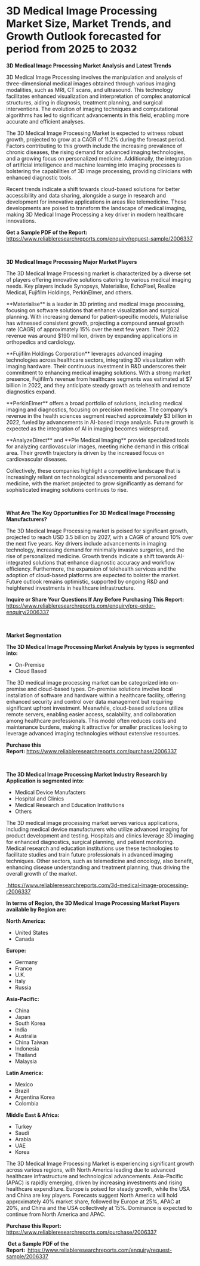 <p><h1>3D Medical Image Processing Market Size, Market Trends, and Growth Outlook forecasted for period from 2025 to 2032</h1></p><p><strong>3D Medical Image Processing Market Analysis and Latest Trends</strong></p>
<p><p>3D Medical Image Processing involves the manipulation and analysis of three-dimensional medical images obtained through various imaging modalities, such as MRI, CT scans, and ultrasound. This technology facilitates enhanced visualization and interpretation of complex anatomical structures, aiding in diagnosis, treatment planning, and surgical interventions. The evolution of imaging techniques and computational algorithms has led to significant advancements in this field, enabling more accurate and efficient analyses.</p><p>The 3D Medical Image Processing Market is expected to witness robust growth, projected to grow at a CAGR of 11.2% during the forecast period. Factors contributing to this growth include the increasing prevalence of chronic diseases, the rising demand for advanced imaging technologies, and a growing focus on personalized medicine. Additionally, the integration of artificial intelligence and machine learning into imaging processes is bolstering the capabilities of 3D image processing, providing clinicians with enhanced diagnostic tools.</p><p>Recent trends indicate a shift towards cloud-based solutions for better accessibility and data sharing, alongside a surge in research and development for innovative applications in areas like telemedicine. These developments are poised to transform the landscape of medical imaging, making 3D Medical Image Processing a key driver in modern healthcare innovations.</p></p>
<p><strong>Get a Sample PDF of the Report:&nbsp;</strong> <a href="https://www.reliableresearchreports.com/enquiry/request-sample/2006337?utm_campaign=2253&utm_medium=2&utm_source=Github&utm_content=ia&utm_term=13042025&utm_id=3d-medical-image-processing">https://www.reliableresearchreports.com/enquiry/request-sample/2006337</a></p>
<p>&nbsp;</p>
<p><strong>3D Medical Image Processing Major Market Players</strong></p>
<p><p>The 3D Medical Image Processing market is characterized by a diverse set of players offering innovative solutions catering to various medical imaging needs. Key players include Synopsys, Materialise, EchoPixel, Realize Medical, Fujifilm Holdings, PerkinElmer, and others.</p><p>**Materialise** is a leader in 3D printing and medical image processing, focusing on software solutions that enhance visualization and surgical planning. With increasing demand for patient-specific models, Materialise has witnessed consistent growth, projecting a compound annual growth rate (CAGR) of approximately 15% over the next few years. Their 2022 revenue was around $190 million, driven by expanding applications in orthopedics and cardiology.</p><p>**Fujifilm Holdings Corporation** leverages advanced imaging technologies across healthcare sectors, integrating 3D visualization with imaging hardware. Their continuous investment in R&D underscores their commitment to enhancing medical imaging solutions. With a strong market presence, Fujifilm’s revenue from healthcare segments was estimated at $7 billion in 2022, and they anticipate steady growth as telehealth and remote diagnostics expand.</p><p>**PerkinElmer** offers a broad portfolio of solutions, including medical imaging and diagnostics, focusing on precision medicine. The company's revenue in the health sciences segment reached approximately $3 billion in 2022, fueled by advancements in AI-based image analysis. Future growth is expected as the integration of AI in imaging becomes widespread.</p><p>**AnalyzeDirect** and **Pie Medical Imaging** provide specialized tools for analyzing cardiovascular images, meeting niche demand in this critical area. Their growth trajectory is driven by the increased focus on cardiovascular diseases.</p><p>Collectively, these companies highlight a competitive landscape that is increasingly reliant on technological advancements and personalized medicine, with the market projected to grow significantly as demand for sophisticated imaging solutions continues to rise.</p></p>
<p>&nbsp;</p>
<p><strong>What Are The Key Opportunities For 3D Medical Image Processing Manufacturers?</strong></p>
<p><p>The 3D Medical Image Processing market is poised for significant growth, projected to reach USD 3.5 billion by 2027, with a CAGR of around 10% over the next five years. Key drivers include advancements in imaging technology, increasing demand for minimally invasive surgeries, and the rise of personalized medicine. Growth trends indicate a shift towards AI-integrated solutions that enhance diagnostic accuracy and workflow efficiency. Furthermore, the expansion of telehealth services and the adoption of cloud-based platforms are expected to bolster the market. Future outlook remains optimistic, supported by ongoing R&D and heightened investments in healthcare infrastructure.</p></p>
<p><strong>Inquire or Share Your Questions If Any Before Purchasing This Report:</strong> <a href="https://www.reliableresearchreports.com/enquiry/pre-order-enquiry/2006337?utm_campaign=2253&utm_medium=2&utm_source=Github&utm_content=ia&utm_term=13042025&utm_id=3d-medical-image-processing">https://www.reliableresearchreports.com/enquiry/pre-order-enquiry/2006337</a></p>
<p>&nbsp;</p>
<p><strong>Market Segmentation</strong></p>
<p><strong>The 3D Medical Image Processing Market Analysis by types is segmented into:</strong></p>
<p><ul><li>On-Premise</li><li>Cloud Based</li></ul></p>
<p><p>The 3D medical image processing market can be categorized into on-premise and cloud-based types. On-premise solutions involve local installation of software and hardware within a healthcare facility, offering enhanced security and control over data management but requiring significant upfront investment. Meanwhile, cloud-based solutions utilize remote servers, enabling easier access, scalability, and collaboration among healthcare professionals. This model often reduces costs and maintenance burdens, making it attractive for smaller practices looking to leverage advanced imaging technologies without extensive resources.</p></p>
<p><strong>Purchase this Report:&nbsp;</strong><a href="https://www.reliableresearchreports.com/purchase/2006337?utm_campaign=2253&utm_medium=2&utm_source=Github&utm_content=ia&utm_term=13042025&utm_id=3d-medical-image-processing">https://www.reliableresearchreports.com/purchase/2006337</a></p>
<p>&nbsp;</p>
<p><strong>The 3D Medical Image Processing Market Industry Research by Application is segmented into:</strong></p>
<p><ul><li>Medical Device Manufacters</li><li>Hospital and Clinics</li><li>Medical Research and Education Institutions</li><li>Others</li></ul></p>
<p><p>The 3D medical image processing market serves various applications, including medical device manufacturers who utilize advanced imaging for product development and testing. Hospitals and clinics leverage 3D imaging for enhanced diagnostics, surgical planning, and patient monitoring. Medical research and education institutions use these technologies to facilitate studies and train future professionals in advanced imaging techniques. Other sectors, such as telemedicine and oncology, also benefit, enhancing disease understanding and treatment planning, thus driving the overall growth of the market.</p></p>
<p><a href="https://www.reliableresearchreports.com/3d-medical-image-processing-r2006337?utm_campaign=2253&utm_medium=2&utm_source=Github&utm_content=ia&utm_term=13042025&utm_id=3d-medical-image-processing">&nbsp;https://www.reliableresearchreports.com/3d-medical-image-processing-r2006337</a></p>
<p><strong>In terms of Region, the 3D Medical Image Processing Market Players available by Region are:</strong></p>
<p>
    <p> <strong> North America: </strong>
        <ul>
            <li>United States</li>
            <li>Canada</li>
        </ul>
        </p> 
    <p> <strong> Europe: </strong>
        <ul>
            <li>Germany</li>
            <li>France</li>
            <li>U.K.</li>
            <li>Italy</li>
            <li>Russia</li>
        </ul>
        </p> 
    <p> <strong> Asia-Pacific: </strong>
        <ul>
            <li>China</li>
            <li>Japan</li>
            <li>South Korea</li>
            <li>India</li>
            <li>Australia</li>
            <li>China Taiwan</li>
            <li>Indonesia</li>
            <li>Thailand</li>
            <li>Malaysia</li>
        </ul>
        </p> 
    <p> <strong> Latin America: </strong>
        <ul>
            <li>Mexico</li>
            <li>Brazil</li>
            <li>Argentina Korea</li>
            <li>Colombia</li>
        </ul>
        </p> 
    <p> <strong> Middle East & Africa: </strong>
        <ul>
            <li>Turkey</li>
            <li>Saudi</li>
            <li>Arabia</li>
            <li>UAE</li>
            <li>Korea</li>
        </ul>
    </p>
    </p>
<p><p>The 3D Medical Image Processing Market is experiencing significant growth across various regions, with North America leading due to advanced healthcare infrastructure and technological advancements. Asia-Pacific (APAC) is rapidly emerging, driven by increasing investments and rising healthcare expenditure. Europe is poised for steady growth, while the USA and China are key players. Forecasts suggest North America will hold approximately 40% market share, followed by Europe at 25%, APAC at 20%, and China and the USA collectively at 15%. Dominance is expected to continue from North America and APAC.</p></p>
<p><strong>Purchase this Report: </strong><a href="https://www.reliableresearchreports.com/purchase/2006337?utm_campaign=2253&utm_medium=2&utm_source=Github&utm_content=ia&utm_term=13042025&utm_id=3d-medical-image-processing">https://www.reliableresearchreports.com/purchase/2006337</a></p>
<p>&nbsp;<strong>Get a Sample PDF of the Report:&nbsp;&nbsp;</strong><a href="https://www.reliableresearchreports.com/enquiry/request-sample/2006337?utm_campaign=2253&utm_medium=2&utm_source=Github&utm_content=ia&utm_term=13042025&utm_id=3d-medical-image-processing">https://www.reliableresearchreports.com/enquiry/request-sample/2006337</a></p>
<p><strong></strong></p>
<p><p></p><p></p><p></p></p>